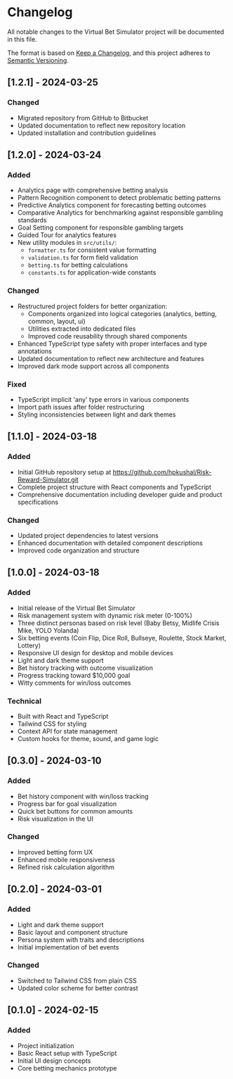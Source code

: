 # Changelog

All notable changes to the Virtual Bet Simulator project will be documented in this file.

The format is based on [Keep a Changelog](https://keepachangelog.com/en/1.0.0/),
and this project adheres to [Semantic Versioning](https://semver.org/spec/v2.0.0.html).

## [1.2.1] - 2024-03-25

### Changed
- Migrated repository from GitHub to Bitbucket
- Updated documentation to reflect new repository location
- Updated installation and contribution guidelines

## [1.2.0] - 2024-03-24

### Added
- Analytics page with comprehensive betting analysis
- Pattern Recognition component to detect problematic betting patterns
- Predictive Analytics component for forecasting betting outcomes
- Comparative Analytics for benchmarking against responsible gambling standards
- Goal Setting component for responsible gambling targets
- Guided Tour for analytics features
- New utility modules in `src/utils/`:
  - `formatter.ts` for consistent value formatting
  - `validation.ts` for form field validation
  - `betting.ts` for betting calculations
  - `constants.ts` for application-wide constants

### Changed
- Restructured project folders for better organization:
  - Components organized into logical categories (analytics, betting, common, layout, ui)
  - Utilities extracted into dedicated files
  - Improved code reusability through shared components
- Enhanced TypeScript type safety with proper interfaces and type annotations
- Updated documentation to reflect new architecture and features
- Improved dark mode support across all components

### Fixed
- TypeScript implicit 'any' type errors in various components
- Import path issues after folder restructuring
- Styling inconsistencies between light and dark themes

## [1.1.0] - 2024-03-18

### Added
- Initial GitHub repository setup at https://github.com/hpkushal/Risk-Reward-Simulator.git
- Complete project structure with React components and TypeScript
- Comprehensive documentation including developer guide and product specifications

### Changed
- Updated project dependencies to latest versions
- Enhanced documentation with detailed component descriptions
- Improved code organization and structure

## [1.0.0] - 2024-03-18

### Added
- Initial release of the Virtual Bet Simulator
- Risk management system with dynamic risk meter (0-100%)
- Three distinct personas based on risk level (Baby Betsy, Midlife Crisis Mike, YOLO Yolanda)
- Six betting events (Coin Flip, Dice Roll, Bullseye, Roulette, Stock Market, Lottery)
- Responsive UI design for desktop and mobile devices
- Light and dark theme support
- Bet history tracking with outcome visualization
- Progress tracking toward $10,000 goal
- Witty comments for win/loss outcomes

### Technical
- Built with React and TypeScript
- Tailwind CSS for styling
- Context API for state management
- Custom hooks for theme, sound, and game logic

## [0.3.0] - 2024-03-10

### Added
- Bet history component with win/loss tracking
- Progress bar for goal visualization
- Quick bet buttons for common amounts
- Risk visualization in the UI

### Changed
- Improved betting form UX
- Enhanced mobile responsiveness
- Refined risk calculation algorithm

## [0.2.0] - 2024-03-01

### Added
- Light and dark theme support
- Basic layout and component structure
- Persona system with traits and descriptions
- Initial implementation of bet events

### Changed
- Switched to Tailwind CSS from plain CSS
- Updated color scheme for better contrast

## [0.1.0] - 2024-02-15

### Added
- Project initialization
- Basic React setup with TypeScript
- Initial UI design concepts
- Core betting mechanics prototype 
